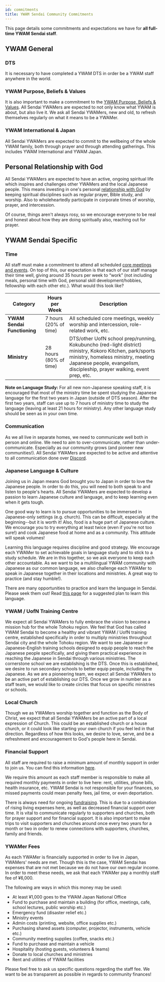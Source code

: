 ```yaml
---
id: commitments
title: YWAM Sendai Community Commitments
---
```


This page details some commitments and expectations we have for **all full-time YWAM Sendai staff**.

## YWAM General

### DTS

It is necessary to have completed a YWAM DTS in order be a YWAM staff anywhere in the world.

### YWAM Purpose, Beliefs & Values

It is also important to make a commitment to the [YWAM Purpose, Beliefs & Values](../about/values.md). All Sendai YWAMers are expected to not only know what YWAM is about, but also live it. We ask all Sendai YWAMers, new and old, to refresh themselves regularly on what it means to be a YWAMer.

### YWAM International & Japan

All Sendai YWAMers are expected to commit to the wellbeing of the whole YWAM family, both through prayer and through attending gatherings. This includes YWAM International and YWAM Japan.

## Personal Relationship with God

All Sendai YWAMers are expected to have an active, ongoing spiritual life which inspires and challenges other YWAMers and the local Japanese people. This means investing in one's personal [relationship with God](friendshipwithgod.md) by keeping spiritual disciplines such as regular prayer, Bible study, and worship. Also to wholeheartedly participate in corporate times of worship, prayer, and intercession.

Of course, things aren't always rosy, so we encourage everyone to be real and honest about how they are doing spiritually also, reaching out for prayer.

## YWAM Sendai Specific

### Time

All staff must make a commitment to attend all scheduled [core meetings and events](ywamsendailife.md). On top of this, our expectation is that each of our staff manage their time well, giving around 35 hours per week to “work” (not including meals, personal time with God, personal skill development/hobbies, fellowship with each other etc.). What would this look like?

Category | Hours per Week | Description
--------- | --------- | ---------
**YWAM Sendai Functioning** | 7 hours (20% of time) | All scheduled core meetings, weekly worship and intercession, role-related work, etc.
**Ministry** | 28 hours (80% of time) | DTS/other UofN school prep/running, Kokubuncho (red-light district) ministry, Kokoro Kitchen, park/sports ministry, homeless ministry, meeting Japanese people, evangelism, discipleship, prayer walking, event prep, etc.

**Note on Language Study:** For all new non-Japanese speaking staff, it is encouraged that most of the ministry time be spent studying the Japanese language for the first two years in Japan (outside of DTS season). After the first two years, staff can use up to 7 hours of ministry time to study the language (leaving at least 21 hours for ministry). Any other language study should be seen as in your own time.

### Communication

As we all live in separate homes, we need to communicate well both in person and online. We need to aim to over-communicate, rather than under-communicate. Especially as our community grows (and pioneer new communities!). All Sendai YWAMers are expected to be active and attentive to all communication done over [Discord](communication.md).

### Japanese Language & Culture

Joining us in Japan means God brought you to Japan in order to love the Japanese people. In order to do this, you will need to both speak to and listen to people's hearts. All Sendai YWAMers are expected to develop a passion to learn Japanese culture and language, and to keep learning even when it gets tough.

One good way to learn is to pursue opportunities to be immersed in Japanese-only settings (e.g. church). This can be difficult, especially at the beginning--but it is worth it! Also, food is a huge part of Japanese culture. We encourage you to try everything at least twice (even if you're not too sure!) and cook Japanese food at home and as a community. This attitude will speak volumes!

Learning this language requires discipline and good strategy. We encourage each YWAMer to set achievable goals in language study and to stick to a study schedule. We are in this together, so we ask everyone to keep each other accountable. As we want to be a multilingual YWAM community with Japanese as our common language, we also challenge each YWAMer to speak in Japanese together in their locations and ministries. A great way to practice (and stay humble!).

There are many opportunities to practice and learn the language in Sendai. Please seek them out! Read [this page](../lifeinjapan/language.md) for a suggested plan to learn this language.

### YWAM / UofN Training Centre

We expect all Sendai YWAMers to fully embrace the vision to become a mission hub for the whole Tohoku region. We feel that God has called YWAM Sendai to become a healthy and vibrant YWAM / UofN training centre, established specifically in order to multiply ministries throughout Sendai city and the whole Tohoku region. We want to see Japanese or Japanese-English training schools designed to equip people to reach the Japanese people specifically, and giving them practical experience in reaching the Japanese in Sendai through various ministries. The cornerstone school we are establishing is the DTS. Once this is established, we desire to run secondary schools to better equip people, including the Japanese. As we are a pioneering team, we expect all Sendai YWAMers to be an active part of establishing our DTS. Once we grow in number as a staff team, we would like to create circles that focus on specific ministries or schools.

### Local Church

Though we as YWAMers worship together and function as the Body of Christ, we expect that all Sendai YWAMers be an active part of a local expression of Church. This could be an established church or a house church, or it could look like starting your own church if you feel led in that direction. Regardless of how this looks, we desire to love, serve, and be a refreshment and encouragement to God's people here in Sendai.

### Financial Support

All staff are required to raise a minimum amount of monthly support in order to join us. You can find this information [here](fundraising.md).

We require this amount as each staff member is responsible to make all required monthly payments in order to live here: rent, utilities, phone bills, health insurance, etc. YWAM Sendai is not responsible for your finances, so missed payments could mean penalty fees, jail time, or even deportation.

There is always need for ongoing [fundraising](fundraising.md). This is due to a combination of rising living expenses here, as well as decreased financial support over time. It is vital to communicate regularly to supporters and churches, both for prayer support and for financial support. It is also important to make trips to visit supporters and churches around once every two years for a month or two in order to renew connections with supporters, churches, family and friends.

### YWAMer Fees

As each YWAMer is financially supported in order to live in Japan, YWAMers' needs are met. Though this is the case, YWAM Sendai has expenses that are not met because we do not have our own regular income. In order to meet these needs, we ask that each YWAMer pay a monthly staff fee of ¥6,000.

The following are ways in which this money may be used:

- At least ¥1,000 goes to the YWAM Japan National Office
- Fund to purchase and maintain a building (for office, meetings, cafe, school lectures, public worship etc.)
- Emergency fund (disaster relief etc.)
- Ministry events
- Admin costs (printing, website, office supplies etc.)
- Purchasing shared assets (computer, projector, instruments, vehicle etc.)
- Community meeting supplies (coffee, snacks etc.)
- Fund to purchase and maintain a vehicle
- Hospitality (hosting guests, volunteers & teams)
- Donate to local churches and ministries
- Rent and utilities of YWAM facilities

Please feel free to ask us specific questions regarding the staff fee. We want to be as transparent as possible in regards to community finances!
